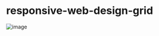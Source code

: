 # responsive-web-design-grid
![image](https://user-images.githubusercontent.com/63644018/190294024-21364359-0326-4856-bd93-27c194ded8f7.png)
